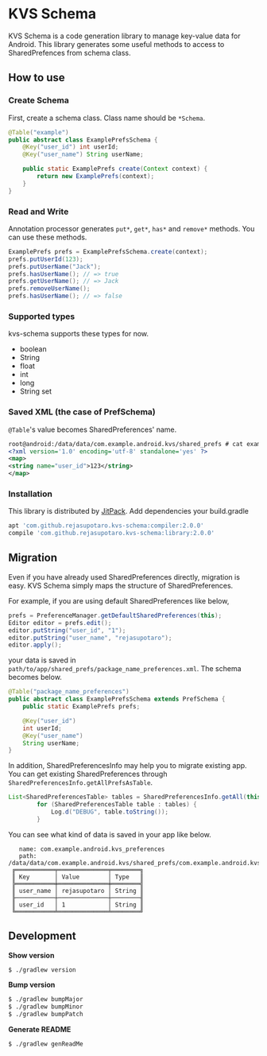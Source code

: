 KVS Schema
==========

KVS Schema is a code generation library to manage key-value data for Android.
This library generates some useful methods to access to SharedPrefences from schema class.

How to use
----------

### Create Schema

First, create a schema class. Class name should be `*Schema`.

```java
@Table("example")
public abstract class ExamplePrefsSchema {
    @Key("user_id") int userId;
    @Key("user_name") String userName;

    public static ExamplePrefs create(Context context) {
        return new ExamplePrefs(context);
    }
}
```

### Read and Write

Annotation processor generates `put*`, `get*`, `has*` and `remove*` methods. You can use these methods.

```java
ExamplePrefs prefs = ExamplePrefsSchema.create(context);
prefs.putUserId(123);
prefs.putUserName("Jack");
prefs.hasUserName(); // => true
prefs.getUserName(); // => Jack
prefs.removeUserName();
prefs.hasUserName(); // => false
```

### Supported types

kvs-schema supports these types for now.

- boolean
- String
- float
- int
- long
- String set

### Saved XML (the case of PrefSchema)

`@Table`'s value becomes SharedPreferences' name.

```xml
root@android:/data/data/com.example.android.kvs/shared_prefs # cat example.xml
<?xml version='1.0' encoding='utf-8' standalone='yes' ?>
<map>
<string name="user_id">123</string>
</map>
```

### Installation

This library is distributed by [JitPack](https://jitpack.io/).
Add dependencies your build.gradle

```groovy
apt 'com.github.rejasupotaro.kvs-schema:compiler:2.0.0'
compile 'com.github.rejasupotaro.kvs-schema:library:2.0.0'
```

Migration
----------

Even if you have already used SharedPreferences directly, migration is easy. KVS Schema simply maps the structure of SharedPreferences.

For example, if you are using default SharedPreferences like below,

```java
prefs = PreferenceManager.getDefaultSharedPreferences(this);
Editor editor = prefs.edit();
editor.putString("user_id", "1");
editor.putString("user_name", "rejasupotaro");
editor.apply();
```

your data is saved in `path/to/app/shared_prefs/package_name_preferences.xml`. The schema becomes below.

```java
@Table("package_name_preferences")
public abstract class ExamplePrefsSchema extends PrefSchema {
    public static ExamplePrefs prefs;

    @Key("user_id")
    int userId;
    @Key("user_name")
    String userName;
}
```

In addition, SharedPreferencesInfo may help you to migrate existing app. You can get existing SharedPreferences through `SharedPreferencesInfo.getAllPrefsAsTable`.

```java
List<SharedPreferencesTable> tables = SharedPreferencesInfo.getAll(this);
        for (SharedPreferencesTable table : tables) {
            Log.d("DEBUG", table.toString());
        }
```

You can see what kind of data is saved in your app like below.

```
   name: com.example.android.kvs_preferences
   path: /data/data/com.example.android.kvs/shared_prefs/com.example.android.kvs_preferences.xml
 ╔═══════════╤══════════════╤════════╗
 ║ Key       │ Value        │ Type   ║
 ╠═══════════╪══════════════╪════════╣
 ║ user_name │ rejasupotaro │ String ║
 ╟───────────┼──────────────┼────────╢
 ║ user_id   │ 1            │ String ║
 ╚═══════════╧══════════════╧════════╝
 ```

Development
----------

**Show version**

```sh
$ ./gradlew version
```

**Bump version**

```sh
$ ./gradlew bumpMajor
$ ./gradlew bumpMinor
$ ./gradlew bumpPatch
```

**Generate README**

```sh
$ ./gradlew genReadMe
```
